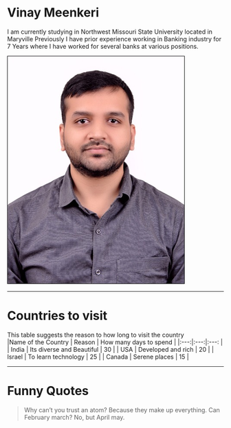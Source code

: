 # Vinay Meenkeri
I am currently studying in Northwest Missouri State University located in Maryville Previously I have prior experience working in Banking industry for 7 Years where I have worked for several banks at various positions.

![Vinay Image](VinayPic.jpg)

---

# Countries to visit
This table suggests the reason to how long to visit the country<br>
|Name of the Country | Reason | How many days to spend |
|:---:|:---:|:---: |
| India | Its diverse and Beautiful | 30 |
| USA | Developed and rich | 20 |
| Israel | To learn technology | 25 |
| Canada | Serene places | 15 |

----

# Funny Quotes
>Why can’t you trust an atom? Because they make up everything.
>Can February march? No, but April may.